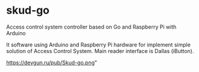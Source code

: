 # skud-go
Access control system controller based on Go and Raspberry Pi with Arduino

It software using Arduino and Raspberry Pi hardware for implement simple solution of Access Control System. Main reader interface is Dallas (iButton).

https://devgun.ru/pub/Skud-go.png"
